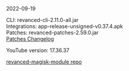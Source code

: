 2022-09-19
  
CLI: revanced-cli-2.11.0-all.jar  
Integrations: app-release-unsigned-v0.37.4.apk  
Patches: revanced-patches-2.59.0.jar  
[Patches Changelog](https://github.com/revanced/revanced-patches/releases/tag/v2.59.0)  

YouTube version: 17.36.37  

[revanced-magisk-module repo](https://github.com/j-hc/revanced-magisk-module)
